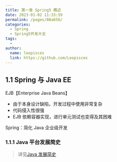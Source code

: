 ```yaml
---
title: 第一章 Spring5 概述
date: 2023-01-02 11:33:59
permalink: /pages/88a656/
categories:
  - Spring
  - Spring5开发大全
tags:
  -
author:
  name: leopisces
  link: https://github.com/Leopisces
---
```


## 1.1 Spring 与 Java EE

EJB【Enterprise Java Beans】

- 由于本身设计缺陷，开发过程中使用非常复杂
- 代码侵入性很强
- EJB 依赖容器实现，进行单元测试也变得及其困难

Spring：简化 Java 企业级开发

### 1.1.1 Java 平台发展简史

> 详见[Java 发展简史](https://blog.csdn.net/lywstuding/article/details/121117136)
